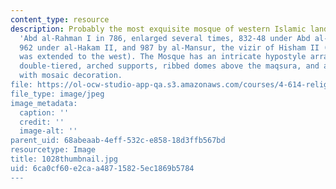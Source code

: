 ```yaml
---
content_type: resource
description: Probably the most exquisite mosque of western Islamic land, founded by
  'Abd al-Rahman I in 786, enlarged several times, 832-48 under Abd al-Rahman II,
  962 under al-Hakam II, and 987 by al-Mansur, the vizir of Hisham II (this time it
  was extended to the west). The Mosque has an intricate hypostyle arrangement with
  double-tiered, arched supports, ribbed domes above the maqsura, and a unique mihrab-chamber
  with mosaic decoration.
file: https://ol-ocw-studio-app-qa.s3.amazonaws.com/courses/4-614-religious-architecture-and-islamic-cultures-fall-2002/6ca0cf60e2caa48715825ec1869b5784_1028thumbnail.jpg
file_type: image/jpeg
image_metadata:
  caption: ''
  credit: ''
  image-alt: ''
parent_uid: 68abeaab-4eff-532c-e858-18d3ffb567bd
resourcetype: Image
title: 1028thumbnail.jpg
uid: 6ca0cf60-e2ca-a487-1582-5ec1869b5784
---
```

